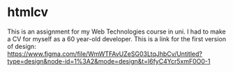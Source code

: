 # htmlcv

This is an assignment for my Web Technologies course in uni. I had to make a CV for myself as a 60 year-old developer. This is a link for the first version of design: https://www.figma.com/file/WmWTFAvUZeSG03LtqJhbCv/Untitled?type=design&node-id=1%3A2&mode=design&t=l6fyC4Ycr5xmF0O0-1